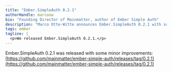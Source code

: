 ```yaml
---
title: "Ember.SimpleAuth 0.2.1"
authorHandle: marcoow
bio: "Founding Director of Mainmatter, author of Ember Simple Auth"
description: "Marco Otte-Witte announces Ember.SimpleAuth 0.2.1 with some minor improvements."
tags: ember
tagline: |
  <p>We released Ember.SimpleAuth 0.2.1.</p>
---
```


Ember.SimpleAuth 0.2.1 was released with some minor improvements: [https://github.com/mainmatter/ember-simple-auth/releases/tag/0.2.1](https://github.com/mainmatter/ember-simple-auth/releases/tag/0.2.1)

